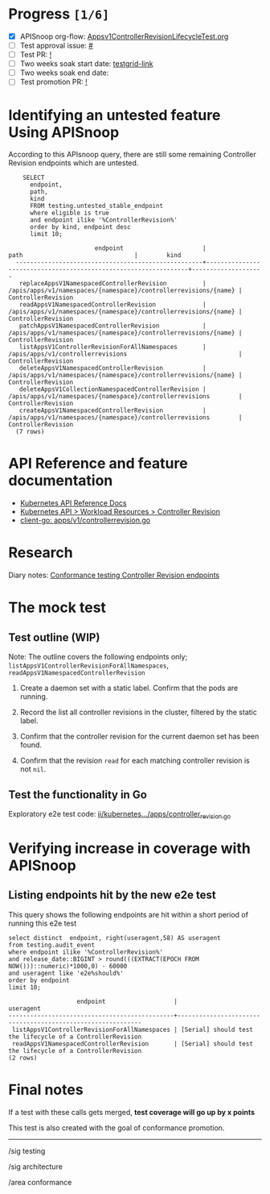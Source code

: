 # Progress <code>[1/6]</code>

- [x] APISnoop org-flow: [Appsv1ControllerRevisionLifecycleTest.org](https://github.com/apisnoop/ticket-writing/blob/master/Appsv1ControllerRevisionLifecycleTest.org)
- [ ] Test approval issue: [#](https://issues.k8s.io/)
- [ ] Test PR: [!](https://pr.k8s.io/)
- [ ] Two weeks soak start date: [testgrid-link](https://testgrid.k8s.io/)
- [ ] Two weeks soak end date:
- [ ] Test promotion PR: [!](https://pr.k8s.io/)

# Identifying an untested feature Using APISnoop

According to this APIsnoop query, there are still some remaining Controller Revision endpoints which are untested.

```sql-mode
    SELECT
      endpoint,
      path,
      kind
      FROM testing.untested_stable_endpoint
      where eligible is true
      and endpoint ilike '%ControllerRevision%'
      order by kind, endpoint desc
      limit 10;
```

```example
                        endpoint                      |                              path                               |        kind
  ----------------------------------------------------+-----------------------------------------------------------------+--------------------
   replaceAppsV1NamespacedControllerRevision          | /apis/apps/v1/namespaces/{namespace}/controllerrevisions/{name} | ControllerRevision
   readAppsV1NamespacedControllerRevision             | /apis/apps/v1/namespaces/{namespace}/controllerrevisions/{name} | ControllerRevision
   patchAppsV1NamespacedControllerRevision            | /apis/apps/v1/namespaces/{namespace}/controllerrevisions/{name} | ControllerRevision
   listAppsV1ControllerRevisionForAllNamespaces       | /apis/apps/v1/controllerrevisions                               | ControllerRevision
   deleteAppsV1NamespacedControllerRevision           | /apis/apps/v1/namespaces/{namespace}/controllerrevisions/{name} | ControllerRevision
   deleteAppsV1CollectionNamespacedControllerRevision | /apis/apps/v1/namespaces/{namespace}/controllerrevisions        | ControllerRevision
   createAppsV1NamespacedControllerRevision           | /apis/apps/v1/namespaces/{namespace}/controllerrevisions        | ControllerRevision
  (7 rows)

```

# API Reference and feature documentation

- [Kubernetes API Reference Docs](https://kubernetes.io/docs/reference/kubernetes-api/)
- [Kubernetes API > Workload Resources > Controller Revision](https://kubernetes.io/docs/reference/kubernetes-api/workload-resources/controller-revision-v1/)
- [client-go: apps/v1/controllerrevision.go](https://github.com/kubernetes/client-go/blob/master/kubernetes/typed/apps/v1/controllerrevision.go#L42-L54)

# Research

Diary notes: [Conformance testing Controller Revision endpoints](https://github.com/apisnoop/ticket-writing/blob/diary/diary/controllerrevision.org)

# The mock test

## Test outline (WIP)

Note: The outline covers the following endpoints only; `listAppsV1ControllerRevisionForAllNamespaces`, `readAppsV1NamespacedControllerRevision`

1.  Create a daemon set with a static label. Confirm that the pods are running.

2.  Record the list all controller revisions in the cluster, filtered by the static label.

3.  Confirm that the controller revision for the current daemon set has been found.

4.  Confirm that the revision `read` for each matching controller revision is not `nil`.

## Test the functionality in Go

Exploratory e2e test code: [ii/kubernetes&#x2026;/apps/controller<sub>revision.go</sub>](https://github.com/ii/kubernetes/blob/controller-revisions/test/e2e/apps/controller_revision.go)

# Verifying increase in coverage with APISnoop

## Listing endpoints hit by the new e2e test

This query shows the following endpoints are hit within a short period of running this e2e test

```sql-mode
select distinct  endpoint, right(useragent,58) AS useragent
from testing.audit_event
where endpoint ilike '%ControllerRevision%'
and release_date::BIGINT > round(((EXTRACT(EPOCH FROM NOW()))::numeric)*1000,0) - 60000
and useragent like 'e2e%should%'
order by endpoint
limit 10;
```

```example
                   endpoint                   |                         useragent
----------------------------------------------+------------------------------------------------------------
 listAppsV1ControllerRevisionForAllNamespaces | [Serial] should test the lifecycle of a ControllerRevision
 readAppsV1NamespacedControllerRevision       | [Serial] should test the lifecycle of a ControllerRevision
(2 rows)

```

# Final notes

If a test with these calls gets merged, **test coverage will go up by x points**

This test is also created with the goal of conformance promotion.

---

/sig testing

/sig architecture

/area conformance
